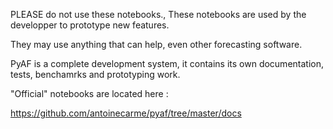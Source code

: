 
PLEASE do not use these notebooks., These notebooks are used by the developper to prototype new features. 

They may use anything that can help, even other forecasting software.

PyAF is a complete development system, it contains its own documentation, tests, benchamrks  and prototyping work.

"Official" notebooks are located here :

https://github.com/antoinecarme/pyaf/tree/master/docs
